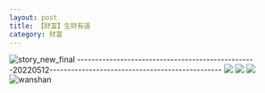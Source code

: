 ```yaml
---
layout: post
title: 【财富】生财有道
category: 财富
---
```

![story_new_final](http://rdr022gcy.hd-bkt.clouddn.com/img/story_new_final_0322.png)
--------------------------------------------------20220512------------------------------------------------
![](http://rdr13xtfo.hd-bkt.clouddn.com/img/factors-220513-1.png)
![](http://rdr13xtfo.hd-bkt.clouddn.com/img/factors-220513-2.png)
![](http://rdr13xtfo.hd-bkt.clouddn.com/img/factors-220513-3.png)
![wanshan](http://rdr022gcy.hd-bkt.clouddn.com/img/wanshan.png)
  




